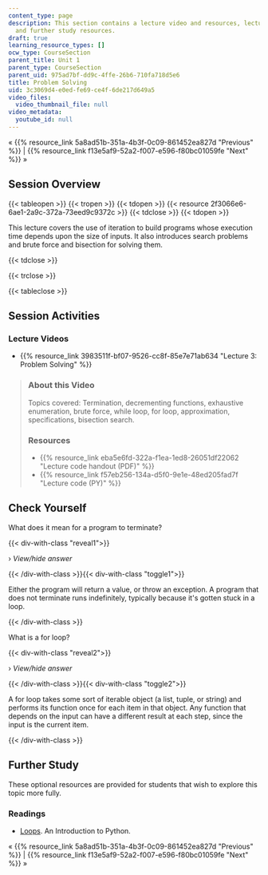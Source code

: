 ```yaml
---
content_type: page
description: This section contains a lecture video and resources, lecture questions,
  and further study resources.
draft: true
learning_resource_types: []
ocw_type: CourseSection
parent_title: Unit 1
parent_type: CourseSection
parent_uid: 975ad7bf-dd9c-4ffe-26b6-710fa718d5e6
title: Problem Solving
uid: 3c3069d4-e0ed-fe69-ce4f-6de217d649a5
video_files:
  video_thumbnail_file: null
video_metadata:
  youtube_id: null
---
```

« {{% resource_link 5a8ad51b-351a-4b3f-0c09-861452ea827d "Previous" %}} | {{% resource_link f13e5af9-52a2-f007-e596-f80bc01059fe "Next" %}} »

Session Overview
----------------

{{< tableopen >}}
{{< tropen >}}
{{< tdopen >}}
{{< resource 2f3066e6-6ae1-2a9c-372a-73eed9c9372c >}}
{{< tdclose >}}
{{< tdopen >}}


This lecture covers the use of iteration to build programs whose execution time depends upon the size of inputs. It also introduces search problems and brute force and bisection for solving them.


{{< tdclose >}}

{{< trclose >}}

{{< tableclose >}}

Session Activities
------------------

### Lecture Videos

*   {{% resource_link 3983511f-bf07-9526-cc8f-85e7e71ab634 "Lecture 3: Problem Solving" %}}

> ### About this Video
> 
> Topics covered: Termination, decrementing functions, exhaustive enumeration, brute force, while loop, for loop, approximation, specifications, bisection search.
> 
> ### Resources
> 
> *   {{% resource_link eba5e6fd-322a-f1ea-1ed8-26051df22062 "Lecture code handout (PDF)" %}}
> *   {{% resource_link f57eb256-134a-d5f0-9e1e-48ed205fad7f "Lecture code (PY)" %}}

Check Yourself
--------------

What does it mean for a program to terminate?

{{< div-with-class "reveal1">}}

› _View/hide answer_

{{< /div-with-class >}}{{< div-with-class "toggle1">}}

Either the program will return a value, or throw an exception. A program that does not terminate runs indefinitely, typically because it's gotten stuck in a loop.

{{< /div-with-class >}}

What is a for loop?

{{< div-with-class "reveal2">}}

› _View/hide answer_

{{< /div-with-class >}}{{< div-with-class "toggle2">}}

A for loop takes some sort of iterable object (a list, tuple, or string) and performs its function once for each item in that object. Any function that depends on the input can have a different result at each step, since the input is the current item.

{{< /div-with-class >}}

Further Study
-------------

These optional resources are provided for students that wish to explore this topic more fully.

### Readings

*   [Loops](https://opentechschool.github.io/python-beginners/en/loops.html). An Introduction to Python.

« {{% resource_link 5a8ad51b-351a-4b3f-0c09-861452ea827d "Previous" %}} | {{% resource_link f13e5af9-52a2-f007-e596-f80bc01059fe "Next" %}} »